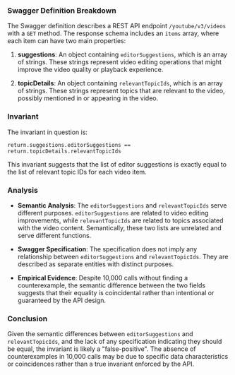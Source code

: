 ### Swagger Definition Breakdown

The Swagger definition describes a REST API endpoint `/youtube/v3/videos` with a `GET` method. The response schema includes an `items` array, where each item can have two main properties:

1. **suggestions**: An object containing `editorSuggestions`, which is an array of strings. These strings represent video editing operations that might improve the video quality or playback experience.

2. **topicDetails**: An object containing `relevantTopicIds`, which is an array of strings. These strings represent topics that are relevant to the video, possibly mentioned in or appearing in the video.

### Invariant

The invariant in question is:

`return.suggestions.editorSuggestions == return.topicDetails.relevantTopicIds`

This invariant suggests that the list of editor suggestions is exactly equal to the list of relevant topic IDs for each video item.

### Analysis

- **Semantic Analysis**: The `editorSuggestions` and `relevantTopicIds` serve different purposes. `editorSuggestions` are related to video editing improvements, while `relevantTopicIds` are related to topics associated with the video content. Semantically, these two lists are unrelated and serve different functions.

- **Swagger Specification**: The specification does not imply any relationship between `editorSuggestions` and `relevantTopicIds`. They are described as separate entities with distinct purposes.

- **Empirical Evidence**: Despite 10,000 calls without finding a counterexample, the semantic difference between the two fields suggests that their equality is coincidental rather than intentional or guaranteed by the API design.

### Conclusion

Given the semantic differences between `editorSuggestions` and `relevantTopicIds`, and the lack of any specification indicating they should be equal, the invariant is likely a "false-positive". The absence of counterexamples in 10,000 calls may be due to specific data characteristics or coincidences rather than a true invariant enforced by the API.
